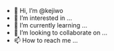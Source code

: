 - 👋 Hi, I’m @kejiwo
- 👀 I’m interested in ...
- 🌱 I’m currently learning ...
- 💞️ I’m looking to collaborate on ...
- 📫 How to reach me ...

<!---
kejiwo/kejiwo is a ✨ special ✨ repository because its `README.md` (this file) appears on your GitHub profile.
You can click the Preview link to take a look at your changes.
--->
